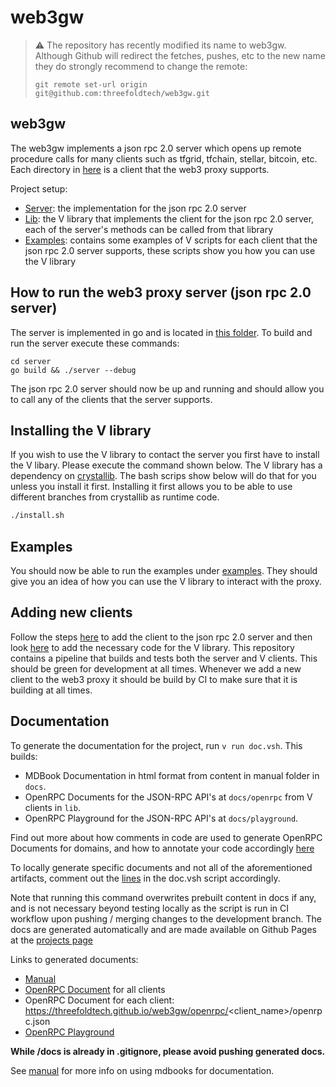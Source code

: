 # web3gw

> :warning: The repository has recently modified its name to web3gw. Although Github will redirect the fetches, pushes, etc to the new name they do strongly recommend to change the remote:
>
> ```git remote set-url origin git@github.com:threefoldtech/web3gw.git```

## web3gw

The web3gw implements a json rpc 2.0 server which opens up remote procedure calls for many clients such as tfgrid, tfchain, stellar, bitcoin, etc. Each directory in [here](server/pkg/) is a client that the web3 proxy supports.

Project setup:

- [Server](server/): the implementation for the json rpc 2.0 server
- [Lib](lib/): the V library that implements the client for the json rpc 2.0 server, each of the server's methods can be called from that library
- [Examples](examples): contains some examples of V scripts for each client that the json rpc 2.0 server supports, these scripts show you how you can use the V library

## How to run the web3 proxy server (json rpc 2.0 server)

The server is implemented in go and is located in [this folder](server/). To build and run the server execute these commands:

```shell
cd server
go build && ./server --debug
```

The json rpc 2.0 server should now be up and running and should allow you to call any of the clients that the server supports.

## Installing the V library

If you wish to use the V library to contact the server you first have to install the V libary. Please execute the command shown below. The V library has a dependency on [crystallib](https://github.com/freeflowuniverse/crystallib). The bash scrips show below will do that for you unless you install it first. Installing it first allows you to be able to use different branches from crystallib as runtime code.

```sh
./install.sh
```

## Examples

You should now be able to run the examples under [examples](examples/). They should give you an idea of how you can use the V library to interact with the proxy.

## Adding new clients

Follow the steps [here](server/) to add the client to the json rpc 2.0 server and then look [here](lib/) to add the necessary code for the V library. This repository contains a pipeline that builds and tests both the server and V clients. This should be green for development at all times. Whenever we add a new client to the web3 proxy it should be build by CI to make sure that it is building at all times.

## Documentation

To generate the documentation for the project, run `v run doc.vsh`. This builds:

- MDBook Documentation in html format from content in manual folder in `docs`.
- OpenRPC Documents for the JSON-RPC API's at `docs/openrpc` from V clients in `lib`.
- OpenRPC Playground for the JSON-RPC API's at `docs/playground`.

Find out more about how comments in code are used to generate OpenRPC Documents for domains, and how to annotate your code accordingly [here](https://github.com/freeflowuniverse/crystallib/tree/development/openrpc)

To locally generate specific documents and not all of the aforementioned artifacts, comment out the [lines](https://github.com/threefoldtech/web3gw/blob/596331a5051d15502681d200fa408ee0983debc0/doc.vsh#LL88-L91) in the doc.vsh script accordingly.

Note that running this command overwrites prebuilt content in docs if any, and is not necessary beyond testing locally as the script is run in CI workflow upon pushing / merging changes to the development branch. The docs are generated automatically and are made available on Github Pages at the [projects page](https://threefoldtech.github.io/web3gw)

Links to generated documents:

- [Manual](https://threefoldtech.github.io/web3gw)
- [OpenRPC Document](https://threefoldtech.github.io/web3gw/openrpc/openrpc.json) for all clients
- OpenRPC Document for each client: <https://threefoldtech.github.io/web3gw/openrpc/><client_name>/openrpc.json
- [OpenRPC Playground](https://threefoldtech.github.io/web3gw/playground/)

**While /docs is already in .gitignore, please avoid pushing generated docs.**

See [manual](/3script/manual/readmd.md) for more info on using mdbooks for documentation.
